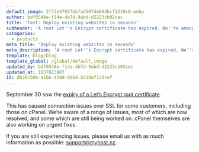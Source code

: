 ```yaml
---
default_image: 2f72e4702fbbfad307de663bcf1218c0.webp
author: bdf0548e-f14e-4b7d-9abd-d2223cb02cec
title: 'Test: Deploy existing websites in seconds'
subheader: 'A root Let''s Encrypt certificate has expired. We''re among many service providers working to resolve the knock-on effects.'
categories:
  - products
meta_title: 'Deploy existing websites in seconds'
meta_description: 'A root Let''s Encrypt certificate has expired. We''re among many service providers working to resolve the knock-on effects.'
template: blog/blog
template_global: /global/default_image
updated_by: bdf0548e-f14e-4b7d-9abd-d2223cb02cec
updated_at: 1637813907
id: db30c58b-a1b6-470d-9d6d-0218af12dcef
---
```

September 30 saw the [expiry of a Let’s Encrypt root certificate](https://letsencrypt.org/docs/dst-root-ca-x3-expiration-september-2021/).

This has caused connection issues over SSL for some customers, including those on cPanel. We’re aware of a range of issues, most of which are now resolved, and some which are still being worked on. cPanel themselves are also working on urgent fixes.

If you are still experiencing issues, please email us with as much information as possible: support@myhost.nz.
